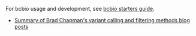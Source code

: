 For bcbio usage and development, see [bcbio starters guide](https://github.com/umccr/wiki/blob/master/bioinformatics/bcbio.md).

* [Summary of Brad Chapman's variant calling and filtering methods blog posts](blogpost-notes.md)